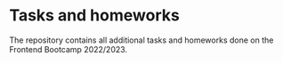 # Tasks and homeworks
The repository contains all additional tasks and homeworks done on the Frontend Bootcamp 2022/2023.
